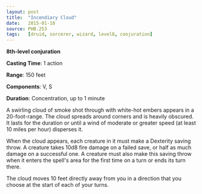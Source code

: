 ```yaml
---
layout: post
title:  "Incendiary Cloud"
date:   2015-01-10
source: PHB.253
tags:   [druid, sorcerer, wizard, level8, conjuration]
---
```


**8th-level conjuration**

**Casting Time**: 1 action

**Range**: 150 feet

**Components**: V, S

**Duration**: Concentration, up to 1 minute

A swirling cloud of smoke shot through with white-hot embers appears in a 20-foot-range. The cloud spreads around corners and is heavily obscured. It lasts for the duration or until a wind of moderate or greater speed (at least 10 miles per hour) disperses it.

When the cloud appears, each creature in it must make a Dexterity saving throw. A creature takes 10d8 fire damage on a failed save, or half as much damage on a successful one. A creature must also make this saving throw when it enters the spell's area for the first time on a turn or ends its turn there.

The cloud moves 10 feet directly away from you in a direction that you choose at the start of each of your turns.
